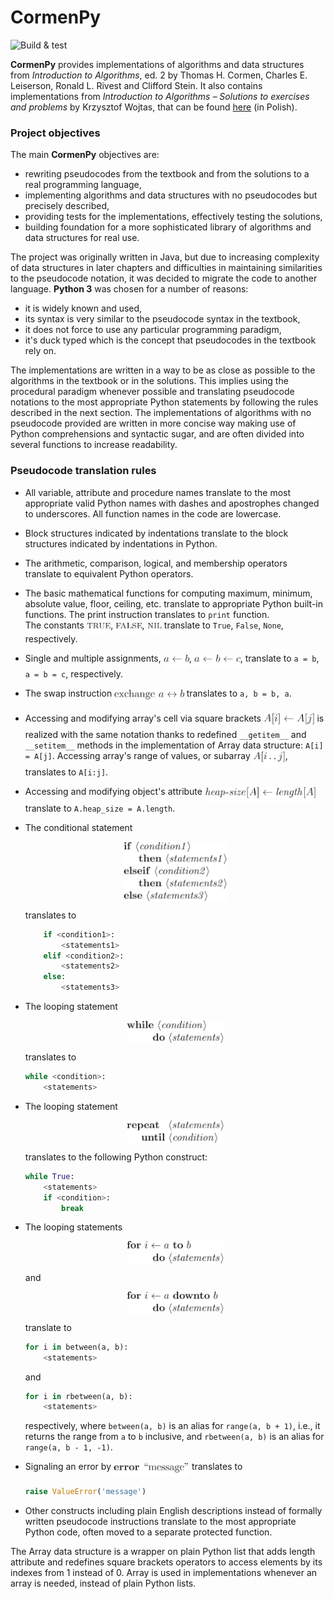 # CormenPy
![Build & test](https://github.com/wojtask/CormenPy/actions/workflows/build.yml/badge.svg)

**CormenPy** provides implementations of algorithms and data structures from *Introduction to Algorithms*, ed. 2
by Thomas H. Cormen, Charles E. Leiserson, Ronald L. Rivest and Clifford Stein.
It also contains implementations from *Introduction to Algorithms – Solutions to exercises and problems*
by Krzysztof Wojtas, that can be found [here](https://github.com/wojtask/CormenSol) (in Polish).

### Project objectives

The main **CormenPy** objectives are:
* rewriting pseudocodes from the textbook and from the solutions to a real programming language,
* implementing algorithms and data structures with no pseudocodes but precisely described,
* providing tests for the implementations, effectively testing the solutions,
* building foundation for a more sophisticated library of algorithms and data structures for real use.

The project was originally written in Java, but due to increasing complexity of data structures in later chapters
and difficulties in maintaining  similarities to the pseudocode notation, it was decided to migrate the code to another
language.
**Python 3** was chosen for a number of reasons:
* it is widely known and used,
* its syntax is very similar to the pseudocode syntax in the textbook,
* it does not force to use any particular programming paradigm,
* it's duck typed which is the concept that pseudocodes in the textbook rely on.

The implementations are written in a way to be as close as possible to the algorithms in the textbook or in the
solutions.
This implies using the procedural paradigm whenever possible and translating pseudocode notations to the most
appropriate Python statements by following the rules described in the next section.
The implementations of algorithms with no pseudocode provided are written in more concise way making use of Python
comprehensions and syntactic sugar, and are often divided into several functions to increase readability.

### Pseudocode translation rules

* All variable, attribute and procedure names translate to the most appropriate valid Python names with dashes and
apostrophes changed to underscores. All function names in the code are lowercase.
* Block structures indicated by indentations translate to the block structures indicated by indentations in Python.
* The arithmetic, comparison, logical, and membership operators translate to equivalent Python operators.
* The basic mathematical functions for computing maximum, minimum, absolute value, floor, ceiling, etc. translate 
to appropriate Python built-in functions. The print instruction translates to `print` function.<br />
The constants <img alt="$\const{true}$" src="png//3c5ed3be14e4cf84ccac9388335c001f.png?invert_in_darkmode" align=middle width="38.357054999999995pt" height="16.831979999999998pt"/>, <img alt="$\const{false}$" src="png//f8508725a2f790482ec9cca9f4c65056.png?invert_in_darkmode" align=middle width="42.392625pt" height="16.831979999999998pt"/>, <img alt="$\const{nil}$" src="png//32a55e72e2051e842edd1675e4954db4.png?invert_in_darkmode" align=middle width="23.400795000000002pt" height="16.831979999999998pt"/> translate to `True`, `False`, `None`, respectively.
* Single and multiple assignments, <img alt="$a \gets b$" src="png//f15bb8038eea7497e46fb6acb023e1a4.png?invert_in_darkmode" align=middle width="41.194395pt" height="22.745910000000016pt"/>, <img alt="$a \gets b \gets c$" src="png//adab01d6245e93e1a45931b0f617d1bb.png?invert_in_darkmode" align=middle width="73.79080499999999pt" height="22.745910000000016pt"/>, translate to
`a = b`, `a = b = c`, respectively.
* The swap instruction <img alt="$\text{exchange } a \leftrightarrow b$" src="png//fdb7458cccb070fd7c8de8b985a63d2f.png?invert_in_darkmode" align=middle width="111.514095pt" height="22.745910000000016pt"/> translates to `a, b = b, a`.
* Accessing and modifying array's cell via square brackets <img alt="$A[i] \gets A[j]$" src="png//bdceb931d688fb5f4895588646c4314c.png?invert_in_darkmode" align=middle width="81.598605pt" height="24.56552999999997pt"/> is realized with the same notation thanks
to redefined `__getitem__` and `__setitem__` methods in the implementation of Array data structure: `A[i] = A[j]`.
Accessing array's range of values, or subarray <img alt="$A[i\twodots j]$" src="png//129a38cee7d24de477b0ad2733611804.png?invert_in_darkmode" align=middle width="52.05981pt" height="24.56552999999997pt"/>, translates to `A[i:j]`.
* Accessing and modifying object's attribute <img alt="$\id{heap-size}[A] \gets \id{length}[A]$" src="png//9b3b3829fee56a3c0246b4cc5af4c9e8.png?invert_in_darkmode" align=middle width="177.68569499999998pt" height="24.56552999999997pt"/> translate to
`A.heap_size = A.length`.
* The conditional statement
   <p align="center"><img alt="\begin{codebox}&#10;\zi \If $\langle\id{condition1}\rangle$&#10;\zi     \Then $\langle\id{statements1}\rangle$&#10;\zi     \ElseIf $\langle\id{condition2}\rangle$&#10;\zi         \Then $\langle\id{statements2}\rangle$&#10;\zi     \ElseNoIf $\langle\id{statements3}\rangle$&#10;        \End&#10;\end{codebox}" src="png//f59b0cdfdd0514fbed7a6647c90c23d0.png?invert_in_darkmode" align=middle width="165.5445pt" height="95.281065pt"/></p>
   translates to

   ```Python
       if <condition1>:
           <statements1>
       elif <condition2>:
           <statements2>
       else:
           <statements3>
   ```

* The looping statement
   <p align="center"><img alt="\begin{codebox}&#10;\zi \While $\langle\id{condition}\rangle$&#10;\zi     \Do $\langle\id{statements}\rangle$&#10;        \End&#10;\end{codebox}" src="png//98d81bd5edbe3b9ab27fd10030ec4106.png?invert_in_darkmode" align=middle width="156.40118999999999pt" height="36.10299pt"/></p>
   translates to

   ```Python
   while <condition>:
       <statements>
   ```

* The looping statement
   <p align="center"><img alt="\begin{codebox}&#10;\zi \Repeat $\langle\id{statements}\rangle$&#10;\zi     \Until $\langle\id{condition}\rangle$&#10;        \End&#10;\end{codebox}" src="png//d10be6e209929fb5987c1a73147405d7.png?invert_in_darkmode" align=middle width="156.206325pt" height="36.10299pt"/></p>
   translates to the following Python construct:

   ```Python
   while True:
       <statements>
       if <condition>:
           break
   ```

* The looping statements
   <p align="center"><img alt="\begin{codebox}&#10;\zi \For $i \gets a$ \To $b$&#10;\zi     \Do $\langle\id{statements}\rangle$&#10;        \End&#10;\end{codebox}" src="png//e2a1894b60048740af01cd7951acdc41.png?invert_in_darkmode" align=middle width="156.40118999999999pt" height="35.19318pt"/></p>
   and 
   <p align="center"><img alt="\begin{codebox}&#10;\zi \For $i \gets a$ \Downto $b$&#10;\zi     \Do $\langle\id{statements}\rangle$&#10;        \End&#10;\end{codebox}" src="png//4ee8b336893edad66d424904aa2ce086.png?invert_in_darkmode" align=middle width="156.40118999999999pt" height="35.19318pt"/></p>
   translate to
   
   ```Python
   for i in between(a, b):
       <statements>
   ```
   and
   ```Python
   for i in rbetween(a, b):
       <statements>
   ```
   respectively, where `between(a, b)` is an alias for `range(a, b + 1)`, i.e., it returns the range from `a` to `b` inclusive, and `rbetween(a, b)` is an alias for `range(a, b - 1, -1)`.

* Signaling an error by <img alt='$\Error\ ``\text{message}"$' src="png//bdd898b1996e7a9d8e11de1b1077db19.png?invert_in_darkmode" align=middle width="121.04597999999999pt" height="22.745910000000016pt"/> translates to
   ```Python
   raise ValueError('message')
   ```

* Other constructs including plain English descriptions instead of formally written pseudocode instructions translate
to the most appropriate Python code, often moved to a separate protected function.

The Array data structure is a wrapper on plain Python list that adds length attribute and redefines square brackets
operators to access elements by its indexes from 1 instead of 0.
Array is used in implementations whenever an array is needed, instead of plain Python lists.